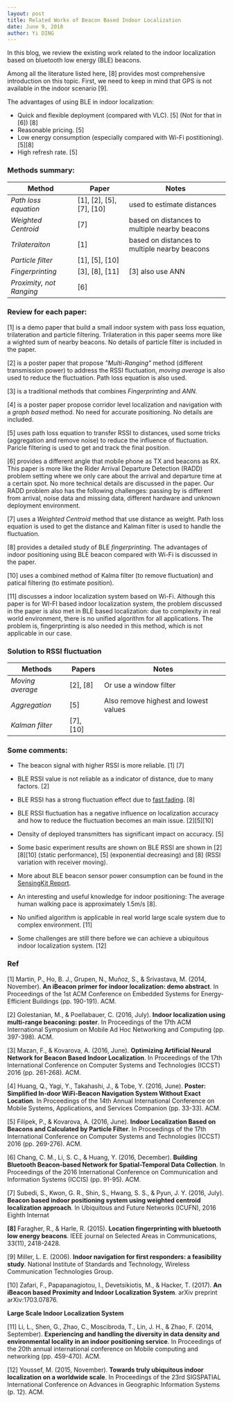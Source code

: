 ```yaml
---
layout: post
title: Related Works of Beacon Based Indoor Localization
date: June 9, 2018
author: Yi DING
---
```


In this blog, we review the existing work related to the indoor localization based on bluetooth low energy (BLE) beacons.  

Among all the literature listed here, [8] provides most comprehensive introduction on this topic. First, we need to keep in mind that GPS is not available in the indoor scenario [9].

The advantages of using BLE in indoor localization:

* Quick and flexible deployment (compared with VLC). [5] (Not for that in [6]) [8]
* Reasonable pricing. [5]
* Low energy consumption (especially compared with Wi-Fi postitioning). [5][8]
* High refresh rate. [5]



### Methods summary:

| Method                   | Paper                    | Notes                                         |
| ------------------------ | ------------------------ | --------------------------------------------- |
| *Path loss equation*     | [1], [2], [5], [7], [10] | used to estimate distances                    |
| *Weighted Centroid*      | [7]                      | based on distances to multiple nearby beacons |
| *Trilateraiton*          | [1]                      | based on distances to multiple nearby beacons |
| *Particle filter*        | [1], [5], [10]           |                                               |
| *Fingerprinting*         | [3], [8], [11]           | [3] also use ANN                              |
| *Proximity, not Ranging* | [6]                      |                                               |

### Review for each paper:

[1] is a demo paper that build a small indoor system with pass loss equation, trilateration and particle filtering. Trilateration in this paper seems more like a wighted sum of nearby beacons. No details of particle filter is included in the paper.

[2] is a poster paper that propose *"Multi-Ranging"* method (different transmission power) to address the RSSI fluctuation, *moving average* is also used to reduce the fluctuation. Path loss equation is also used.

[3] is a traditional methods that combines *Fingerprinting* and *ANN*.

[4] is a poster paper propose corridor level localization and navigation with a *graph based* method. No need for accurate positioning. No details are included.

[5] uses path loss equation to transfer RSSI to distances, used some tricks (aggregation and remove noise) to reduce the influence of fluctuation. Paricle filtering is used to get and track the final position.

[6] provides a different angle that mobile phone as TX and beacons as RX. This paper is more like the Rider Arrival Departure Detection (RADD) problem setting where we only care about the arrival and departure time at a certain spot. No more technical details are discussed in the paper. Our RADD problem also has the following challenges: passing by is different from arrival, noise data and missing data, different hardware and unknown deployment environment.

[7] uses a *Weighted Centroid* method that use distance as weight. Path loss equation is used to get the distance and Kalman filter is used to handle the fluctuation.

[8] provides a detailed study of BLE *fingerprinting*. The advantages of indoor positioning using BLE beacon compared with Wi-Fi is discussed in the paper.

[10] uses a combined method of Kalma filter (to remove fluctuation) and patical filtering (to estimate position).

[11] discusses a indoor localization system based on Wi-Fi.  Although this paper is for WI-FI based indoor localization system, the problem discussed in the paper is also met in BLE based localization: due to complexity in real world environment, there is no unified algorithm for all applications. The problem is, fingerprinting is also needed in this method, which is not applicable in our case.



### Solution to RSSI fluctuation

| Methods          | Papers    | Notes                                 |
| ---------------- | --------- | ------------------------------------- |
| *Moving average* | [2], [8]  | Or use a window filter                |
| *Aggregation*    | [5]       | Also remove highest and lowest values |
| *Kalman filter*  | [7], [10] |                                       |





### Some comments:

* The beacon signal with higher RSSI is more reliable. [1] [7]
* BLE RSSI value is not reliable as a indicator of distance, due to many factors. [2]
* BLE RSSI has a strong fluctuation effect due to [fast fading](http://www.rfwireless-world.com/Terminology/fast-fading-vs-slow-fading.html). [8]
* BLE RSSI fluctuation has a negative influence on localization accuracy and how to reduce the fluctuation becomes an main issue. [2][5][10]
* Density of deployed transmitters has significant impact on accuracy. [5]
* Some basic experiment results are shown on BLE RSSI are shown in [2][8][10] (static performance), [5] (exponential decreasing) and [8] (RSSI variation with receiver moving).
* More about BLE beacon sensor power consumption can be found in the [SensingKit Report](http://ieeexplore.ieee.org/abstract/document/7723503/).
* An interesting and useful knowledge for indoor positioning: The average human walking pace is approximately 1.5m/s [8].


* No unified algorithm is applicable in real world large scale system due to complex environment. [11]
* Some challenges are still there before we can achieve a ubiquitous indoor localization system. [12]




### Ref

[1] Martin, P., Ho, B. J., Grupen, N., Muñoz, S., & Srivastava, M. (2014, November). **An iBeacon primer for indoor localization: demo abstract**. In Proceedings of the 1st ACM Conference on Embedded Systems for Energy-Efficient Buildings (pp. 190-191). ACM.

[2] Golestanian, M., & Poellabauer, C. (2016, July). **Indoor localization using multi-range beaconing: poster**. In Proceedings of the 17th ACM International Symposium on Mobile Ad Hoc Networking and Computing (pp. 397-398). ACM.

[3] Mazan, F., & Kovarova, A. (2016, June). **Optimizing Artificial Neural Network for Beacon Based Indoor Localization**. In Proceedings of the 17th International Conference on Computer Systems and Technologies (ICCST) 2016 (pp. 261-268). ACM.

[4] Huang, Q., Yagi, Y., Takahashi, J., & Tobe, Y. (2016, June). **Poster: Simplified In-door WiFi-Beacon Navigation System Without Exact Location**. In Proceedings of the 14th Annual International Conference on Mobile Systems, Applications, and Services Companion (pp. 33-33). ACM.

[5] Filípek, P., & Kovarova, A. (2016, June). **Indoor Localization Based on Beacons and Calculated by Particle Filter**. In Proceedings of the 17th International Conference on Computer Systems and Technologies (ICCST) 2016 (pp. 269-276). ACM.

[6] Chang, C. M., Li, S. C., & Huang, Y. (2016, December). **Building Bluetooth Beacon-based Network for Spatial-Temporal Data Collection**. In Proceedings of the 2016 International Conference on Communication and Information Systems (ICCIS) (pp. 91-95). ACM.

[7] Subedi, S., Kwon, G. R., Shin, S., Hwang, S. S., & Pyun, J. Y. (2016, July). **Beacon based indoor positioning system using weighted centroid localization approach**. In Ubiquitous and Future Networks (ICUFN), 2016 Eighth Internat

**[8]** Faragher, R., & Harle, R. (2015). **Location fingerprinting with bluetooth low energy beacons**. IEEE journal on Selected Areas in Communications, 33(11), 2418-2428.

[9] Miller, L. E. (2006). **Indoor navigation for first responders: a feasibility study**. National Institute of Standards and Technology, Wireless Communication Technologies Group.

[10] Zafari, F., Papapanagiotou, I., Devetsikiotis, M., & Hacker, T. (2017). **An iBeacon based Proximity and Indoor Localization System**. arXiv preprint arXiv:1703.07876.

**Large Scale Indoor Localization System**

[11] Li, L., Shen, G., Zhao, C., Moscibroda, T., Lin, J. H., & Zhao, F. (2014, September). **Experiencing and handling the diversity in data density and environmental locality in an indoor positioning service**. In Proceedings of the 20th annual international conference on Mobile computing and networking (pp. 459-470). ACM.

[12] Youssef, M. (2015, November). **Towards truly ubiquitous indoor localization on a worldwide scale**. In Proceedings of the 23rd SIGSPATIAL International Conference on Advances in Geographic Information Systems (p. 12). ACM.